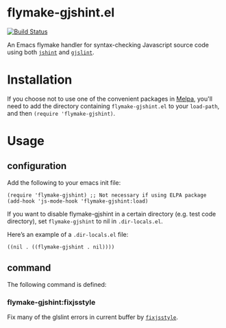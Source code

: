 flymake-gjshint.el
=================

[![Build Status](https://travis-ci.org/yasuyk/flymake-gjshint-el.png?branch=master)](https://travis-ci.org/yasuyk/flymake-gjshint-el)

An Emacs flymake handler for syntax-checking Javascript source code
using both [`jshint`][jshint] and [`gjslint`][gjslint].

Installation
=============

If you choose not to use one of the convenient packages in
[Melpa][melpa], you'll need to add the
directory containing `flymake-gjshint.el` to your `load-path`, and then `(require 'flymake-gjshint)`.

Usage
=====

## configuration

Add the following to your emacs init file:

    (require 'flymake-gjshint) ;; Not necessary if using ELPA package
    (add-hook 'js-mode-hook 'flymake-gjshint:load)

If you want to disable flymake-gjshint in a certain directory
 (e.g. test code directory), set `flymake-gjshint` to nil in `.dir-locals.el`.

Here’s an example of a `.dir-locals.el` file:

    ((nil . ((flymake-gjshint . nil))))

## command

The following command is defined:

### flymake-gjshint:fixjsstyle

Fix many of the glslint errors in current buffer by [`fixjsstyle`][fixjsstyle].

[gjslint]:https://developers.google.com/closure/utilities/docs/linter_howto
[jshint]:http://www.jshint.com
[melpa]: http://melpa.milkbox.net
[fixjsstyle]:https://developers.google.com/closure/utilities/docs/linter_howto

